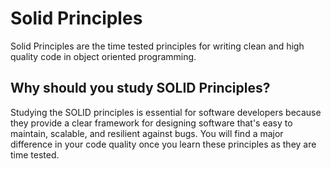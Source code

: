 
# Solid Principles

Solid Principles are the time tested principles for writing clean and high quality code in object oriented programming.

## Why should you study SOLID Principles?

Studying the SOLID principles is essential for software developers because they provide a clear framework for designing software that's easy to maintain, scalable, and resilient against bugs. You will find a major difference in your code 
quality once you learn these principles as they are time tested.
